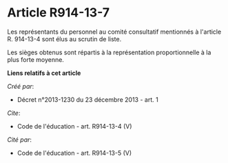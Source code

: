 # Article R914-13-7

Les représentants du personnel au comité consultatif mentionnés à l'article R. 914-13-4 sont élus au scrutin de liste. 

Les sièges obtenus sont répartis à la représentation proportionnelle à la plus forte moyenne.

**Liens relatifs à cet article**

_Créé par_:

  - Décret n°2013-1230 du 23 décembre 2013 - art. 1

_Cite_:

  - Code de l'éducation - art. R914-13-4 (V)

_Cité par_:

  - Code de l'éducation - art. R914-13-5 (V)
